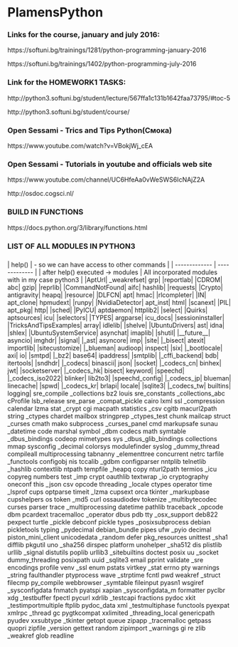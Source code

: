 # PlamensPython
<h3>Links for the course, january and july 2016:</h3>
<p>https://softuni.bg/trainings/1281/python-programming-january-2016</p>
<p>https://softuni.bg/trainings/1402/python-programming-july-2016</p> 

<h3>Link for the HOMEWORK1 TASKS:</h3>
<p>http://python3.softuni.bg/student/lecture/567ffa1c131b1642faa73795/#toc-5</p> 
<p>http://python3.softuni.bg/student/course/</p>

<h3>
Open Sessami - Trics and Tips Python(Смока)
</h3>
<p>
https://www.youtube.com/watch?v=VBokjWj_cEA
</p>

<h3>
Open Sessami - Tutorials in youtube and officials web site
</h3>
<p>
https://www.youtube.com/channel/UC6HfeAa0vWeSWS6IcNAjZ2A
</p>
<p>
http://osdoc.cogsci.nl/ 
</p>
<h3>BUILD IN FUNCTIONS</h3>
<p>https://docs.python.org/3/library/functions.html</p>



















<h3>
LIST OF ALL MODULES IN PYTHON3
</h3>
<h3></h3>
| help()  | - so we can have access to other commands |
| ------------- | ------------- |
| after help() executed -> modules  | All incorporated modules with in my case python3 |
|AptUrl|              _weakrefset|         grp|                 |reportlab|
|CDROM|               abc|                 gzip|                |reprlib|
|CommandNotFound|     aifc|                hashlib|             |requests|
|Crypto|              antigravity|         heapq|               |resource|
|DLFCN|               apt|                 hmac|                |rlcompleter|
|IN|                  apt_clone|           hpmudext|            |runpy|
|NvidiaDetector|      apt_inst|            html|                |scanext|
|PIL|                 apt_pkg|             http|                |sched|
|PyICU|               aptdaemon|           httplib2|            |select|
|Quirks|              aptsources|          icu|                 |selectors|
|TYPES|               argparse|            icu_docs|            |sessioninstaller|
|TricksAndTipsExamples| array|               idlelib|             |shelve|
|UbuntuDrivers|       ast|                 idna|                |shlex|
|UbuntuSystemService| asynchat|            imaplib|             |shutil|
|__future__|          asyncio|             imghdr|              |signal|
|_ast|                asyncore|            imp|                 |site|
|_bisect|             atexit|              importlib|           |sitecustomize|
|_blueman|            audioop|             inspect|             |six|
|_bootlocale|         axi|                 io|                  |smtpd|
|_bz2|                base64|              ipaddress|           |smtplib|
|_cffi_backend|       bdb|                 itertools|           |sndhdr|
|_codecs|             binascii|            json|                |socket|
|_codecs_cn|          binhex|              jwt|                 |socketserver|
|_codecs_hk|          bisect|              keyword|             |speechd|
|_codecs_iso2022|     blinker|             lib2to3|             |speechd_config|
|_codecs_jp|          blueman|             linecache|           |spwd|
|_codecs_kr|          brlapi|              locale|              |sqlite3|
|_codecs_tw|          builtins|            logging|             sre_compile
_collections        bz2                 louis               sre_constants
_collections_abc    cProfile            lsb_release         sre_parse
_compat_pickle      cairo               lxml                ssl
_compression        calendar            lzma                stat
_crypt              cgi                 macpath             statistics
_csv                cgitb               macurl2path         string
_ctypes             chardet             mailbox             stringprep
_ctypes_test        chunk               mailcap             struct
_curses             cmath               mako                subprocess
_curses_panel       cmd                 markupsafe          sunau
_datetime           code                marshal             symbol
_dbm                codecs              math                symtable
_dbus_bindings      codeop              mimetypes           sys
_dbus_glib_bindings collections         mmap                sysconfig
_decimal            colorsys            modulefinder        syslog
_dummy_thread       compileall          multiprocessing     tabnanny
_elementtree        concurrent          netrc               tarfile
_functools          configobj           nis                 tccalib
_gdbm               configparser        nntplib             telnetlib
_hashlib            contextlib          ntpath              tempfile
_heapq              copy                nturl2path          termios
_icu                copyreg             numbers             test
_imp                crypt               oauthlib            textwrap
_io                 cryptography        oneconf             this
_json               csv                 opcode              threading
_locale             ctypes              operator            time
_lsprof             cups                optparse            timeit
_lzma               cupsext             orca                tkinter
_markupbase         cupshelpers         os                  token
_md5                curl                ossaudiodev         tokenize
_multibytecodec     curses              parser              trace
_multiprocessing    datetime            pathlib             traceback
_opcode             dbm                 pcardext            tracemalloc
_operator           dbus                pdb                 tty
_osx_support        deb822              pexpect             turtle
_pickle             debconf             pickle              types
_posixsubprocess    debian              pickletools         typing
_pydecimal          debian_bundle       pipes               ufw
_pyio               decimal             piston_mini_client  unicodedata
_random             defer               pkg_resources       unittest
_sha1               difflib             pkgutil             uno
_sha256             dirspec             platform            unohelper
_sha512             dis                 plistlib            urllib
_signal             distutils           poplib              urllib3
_sitebuiltins       doctest             posix               uu
_socket             dummy_threading     posixpath           uuid
_sqlite3            email               pprint              validate
_sre                encodings           profile             venv
_ssl                enum                pstats              virtkey
_stat               errno               pty                 warnings
_string             faulthandler        ptyprocess          wave
_strptime           fcntl               pwd                 weakref
_struct             filecmp             py_compile          webbrowser
_symtable           fileinput           pyasn1              wsgiref
_sysconfigdata      fnmatch             pyatspi             xapian
_sysconfigdata_m    formatter           pyclbr              xdg
_testbuffer         fpectl              pycurl              xdrlib
_testcapi           fractions           pydoc               xkit
_testimportmultiple ftplib              pydoc_data          xml
_testmultiphase     functools           pyexpat             xmlrpc
_thread             gc                  pygtkcompat         xxlimited
_threading_local    genericpath         pyudev              xxsubtype
_tkinter            getopt              queue               zipapp
_tracemalloc        getpass             quopri              zipfile
_version            gettext             random              zipimport
_warnings           gi                  re                  zlib
_weakref            glob                readline            
